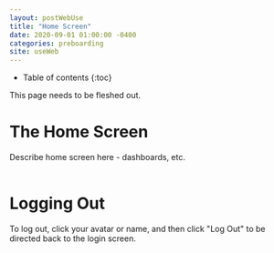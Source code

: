 ```yaml
---
layout: postWebUse
title: "Home Screen"
date: 2020-09-01 01:00:00 -0400
categories: preboarding
site: useWeb
---
```


* Table of contents
{:toc}

This page needs to be fleshed out.

# The Home Screen
Describe home screen here - dashboards, etc.
<BR><BR>

# Logging Out
To log out, click your avatar or name, and then click "Log Out" to be directed back to the login screen.

<!-- <img src="/assets/images/use/.png" width="50%" style="border:1px solid black"><BR><BR> -->

